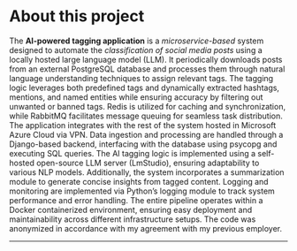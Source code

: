 # About this project

The **AI-powered tagging application** is a *microservice-based* system designed to automate the *classification of social media posts* using a locally hosted large language model (LLM). It periodically downloads posts from an external PostgreSQL database and processes them through natural language understanding techniques to assign relevant tags. The tagging logic leverages both predefined tags and dynamically extracted hashtags, mentions, and named entities while ensuring accuracy by filtering out unwanted or banned tags. Redis is utilized for caching and synchronization, while RabbitMQ facilitates message queuing for seamless task distribution. The application integrates with the rest of the system hosted in Microsoft Azure Cloud via VPN. Data ingestion and processing are handled through a Django-based backend, interfacing with the database using psycopg and executing SQL queries. The AI tagging logic is implemented using a self-hosted open-source LLM server (LmStudio), ensuring adaptability to various NLP models. Additionally, the system incorporates a summarization module to generate concise insights from tagged content. Logging and monitoring are implemented via Python’s logging module to track system performance and error handling. The entire pipeline operates within a Docker containerized environment, ensuring easy deployment and maintainability across different infrastructure setups. The code was anonymized in accordance with my agreement with my previous employer.

---
